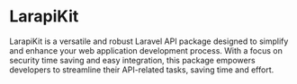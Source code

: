 # LarapiKit
LarapiKit is a versatile and robust Laravel API package designed to simplify and enhance your web application development process. With a focus on security time saving and easy integration, this package empowers developers to streamline their API-related tasks, saving time and effort.
